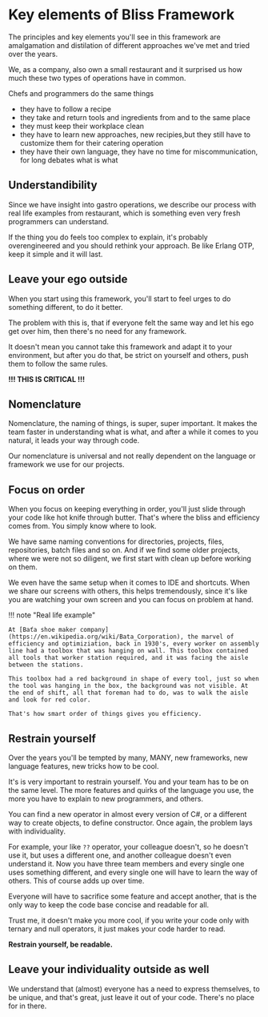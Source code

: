 # Key elements of Bliss Framework

The principles and key elements you'll see in this framework are amalgamation and distilation of different approaches we've met and tried over the years.

We, as a company, also own a small restaurant and it surprised us how much these two types of operations have in common. 

Chefs and programmers do the same things

- they have to follow a recipe
- they take and return tools and ingredients from and to the same place
- they must keep their workplace clean
- they have to learn new approaches, new recipies,but they still have to customize them for their catering operation
- they have their own language, they have no time for miscommunication, for long debates what is what

## Understandibility

Since we have insight into gastro operations, we describe our process with real life examples from restaurant, which is something even very fresh programmers can understand.

If the thing you do feels too complex to explain, it's probably overengineered and you should rethink your approach. Be like Erlang OTP, keep it simple and it will last.

## Leave your ego outside

When you start using this framework, you'll start to feel urges to do something different, to do it better.

The problem with this is, that if everyone felt the same way and let his ego get over him, then there's no need for any framework.

It doesn't mean you cannot take this framework and adapt it to your environment, but after you do that, be strict on yourself and others, push them to follow the same rules.

__!!! THIS IS CRITICAL !!!__

## Nomenclature

Nomenclature, the naming of things, is super, super important. 
It makes the team faster in understanding what is what, and after a while it comes to you natural, it leads your way through code.

Our nomenclature is universal and not really dependent on the language or framework we use for our projects.

## Focus on order

When you focus on keeping everything in order, you'll just slide through your code like hot knife through butter. That's where the bliss and efficiency comes from. You simply know where to look.

We have same naming conventions for directories, projects, files, repositories, batch files and so on. And if we find some older projects, where we were not so diligent, we first start with clean up before working on them.

We even have the same setup when it comes to IDE and shortcuts. When we share our screens with others, this helps tremendously, since it's like you are watching your own screen and you can focus on problem at hand.

!!! note "Real life example"

    At [Baťa shoe maker company](https://en.wikipedia.org/wiki/Bata_Corporation), the marvel of efficiency and optimiziation, back in 1930's, every worker on assembly line had a toolbox that was hanging on wall. This toolbox contained all tools that worker station required, and it was facing the aisle between the stations. 
    
    This toolbox had a red background in shape of every tool, just so when the tool was hanging in the box, the background was not visible. At the end of shift, all that foreman had to do, was to walk the aisle and look for red color.

    That's how smart order of things gives you efficiency.

## Restrain yourself

Over the years you'll be tempted by many, MANY, new frameworks, new language features, new tricks how to be cool.

It's is very important to restrain yourself. You and your team has to be on the same level. The more features and quirks of the language you use, the more you have to explain to new programmers, and others.

You can find a new operator in almost every version of C#, or a different way to create objects, to define constructor. Once again, the problem lays with individuality.

For example, your like `??` operator, your colleague doesn't, so he doesn't use it, but uses a different one, and another colleague doesn't even understand it. Now you have three team members and every single one uses something different, and every single one will have to learn the way of others. This of course adds up over time. 

Everyone will have to sacrifice some feature and accept another, that is the only way to keep the code base concise and readable for all.

Trust me, it doesn't make you more cool, if you write your code only with ternary and null operators, it just makes your code harder to read. 

__Restrain yourself, be readable.__


## Leave your individuality outside as well

We understand that (almost) everyone has a need to express themselves, to be unique, and that's great, just leave it out of your code. There's no place for in there.

